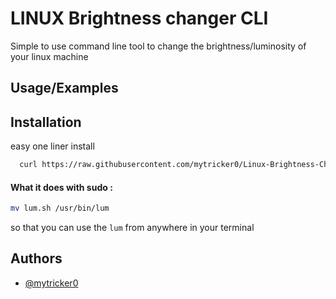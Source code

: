 
# LINUX Brightness changer CLI

Simple to use command line tool to change the brightness/luminosity of your linux machine 


## Usage/Examples




## Installation

easy one liner install

```bash
  curl https://raw.githubusercontent.com/mytricker0/Linux-Brightness-Changer/main/install.sh | sudo sh
```

#### What it does with sudo :

```bash
mv lum.sh /usr/bin/lum
```
so that you can use the `lum` from anywhere in your terminal 
## Authors

- [@mytricker0](https://www.github.com/mytricker0)


